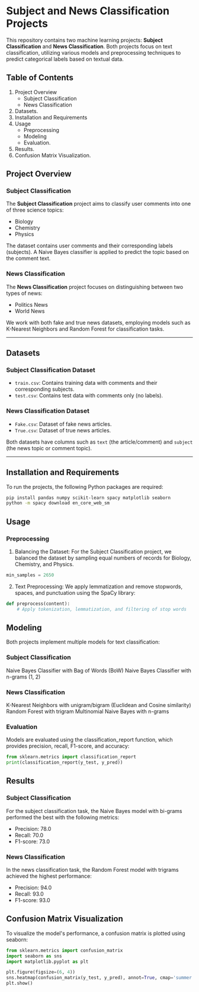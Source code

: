 # Subject and News Classification Projects

This repository contains two machine learning projects: **Subject Classification** and **News Classification**. Both projects focus on text classification, utilizing various models and preprocessing techniques to predict categorical labels based on textual data.

## Table of Contents
1. Project Overview
   - Subject Classification
   - News Classification
2. Datasets.
3. Installation and Requirements
4. Usage
   - Preprocessing
   - Modeling
   - Evaluation.
5. Results.
6. Confusion Matrix Visualization.

## Project Overview

### Subject Classification
The **Subject Classification** project aims to classify user comments into one of three science topics:
- Biology
- Chemistry
- Physics

The dataset contains user comments and their corresponding labels (subjects). A Naive Bayes classifier is applied to predict the topic based on the comment text.

### News Classification
The **News Classification** project focuses on distinguishing between two types of news:
- Politics News
- World News

We work with both fake and true news datasets, employing models such as K-Nearest Neighbors and Random Forest for classification tasks.

---

## Datasets

### Subject Classification Dataset
- `train.csv`: Contains training data with comments and their corresponding subjects.
- `test.csv`: Contains test data with comments only (no labels).

### News Classification Dataset
- `Fake.csv`: Dataset of fake news articles.
- `True.csv`: Dataset of true news articles.
  
Both datasets have columns such as `text` (the article/comment) and `subject` (the news topic or comment topic).

---

## Installation and Requirements

To run the projects, the following Python packages are required:

```bash
pip install pandas numpy scikit-learn spacy matplotlib seaborn
python -m spacy download en_core_web_sm
```

## Usage
### Preprocessing
1. Balancing the Dataset: For the Subject Classification project, we balanced the dataset by sampling equal numbers of records for Biology, Chemistry, and Physics.

```python
min_samples = 2650
```

2. Text Preprocessing: We apply lemmatization and remove stopwords, spaces, and punctuation using the SpaCy library:

```python
def preprocess(content):
    # Apply tokenization, lemmatization, and filtering of stop words
```
## Modeling
Both projects implement multiple models for text classification:

### Subject Classification
Naive Bayes Classifier with Bag of Words (BoW)
Naive Bayes Classifier with n-grams (1, 2)

### News Classification
K-Nearest Neighbors with unigram/bigram (Euclidean and Cosine similarity)
Random Forest with trigram
Multinomial Naive Bayes with n-grams

### Evaluation
Models are evaluated using the classification_report function, which provides precision, recall, F1-score, and accuracy:

```python
from sklearn.metrics import classification_report
print(classification_report(y_test, y_pred))
```

## Results
### Subject Classification
For the subject classification task, the Naive Bayes model with bi-grams performed the best with the following metrics:

- Precision: 78.0
- Recall: 70.0
- F1-score: 73.0

### News Classification
In the news classification task, the Random Forest model with trigrams achieved the highest performance:

- Precision: 94.0
- Recall: 93.0
- F1-score: 93.0

## Confusion Matrix Visualization
To visualize the model's performance, a confusion matrix is plotted using seaborn:

```python
from sklearn.metrics import confusion_matrix
import seaborn as sns
import matplotlib.pyplot as plt

plt.figure(figsize=(6, 4))
sns.heatmap(confusion_matrix(y_test, y_pred), annot=True, cmap='summer', fmt='d')
plt.show()
```



